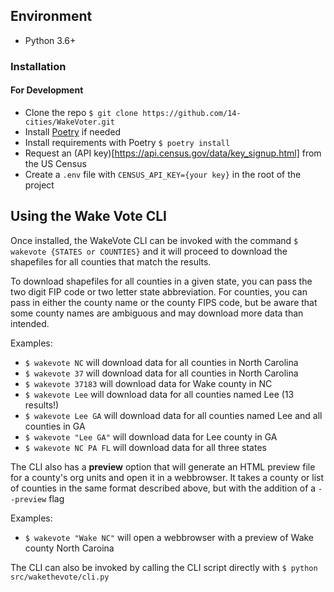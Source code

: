 ## Environment

* Python 3.6+


### Installation

#### For Development

* Clone the repo `$ git clone https://github.com/14-cities/WakeVoter.git`
* Install [Poetry](https://python-poetry.org/docs/) if needed 
* Install requirements with Poetry `$ poetry install`
* Request an (API key)[https://api.census.gov/data/key_signup.html] from  the US Census
* Create a `.env` file with `CENSUS_API_KEY={your key}` in the root of the project


## Using the Wake Vote CLI

Once installed, the WakeVote CLI can be invoked with the command `$ wakevote {STATES or COUNTIES}`
and it will proceed to download the shapefiles for all counties that match the results.

To download shapefiles for all counties in a given state, you can pass the two digit FIP code or
two letter state abbreviation. For counties, you can pass in either the county name or the county
FIPS code, but be aware that some county names are ambiguous and may download more data than
intended.

Examples:
* `$ wakevote NC` will download data for all counties in North Carolina
* `$ wakevote 37` will download data for all counties in North Carolina
* `$ wakevote 37183` will download data for Wake county in NC
* `$ wakevote Lee` will download data for all counties named Lee (13 results!)
* `$ wakevote Lee GA` will download data for all counties named Lee and all counties in GA
* `$ wakevote "Lee GA"` will download data for Lee county in GA
* `$ wakevote NC PA FL` will download data for all three states

The CLI also has a **preview** option that will generate an HTML preview file for a county's org
units and open it in a webbrowser. It takes a county or list of counties in the same format
described above, but with the addition of a `--preview` flag

Examples:
* `$ wakevote "Wake NC"` will open a webbrowser with a preview of Wake county North Caroina

The CLI can also be invoked by calling the CLI script directly with `$ python src/wakethevote/cli.py`
